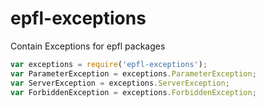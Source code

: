 # epfl-exceptions
Contain Exceptions for epfl packages

```js
var exceptions = require('epfl-exceptions');
var ParameterException = exceptions.ParameterException;
var ServerException = exceptions.ServerException;
var ForbiddenException = exceptions.ForbiddenException;
```
